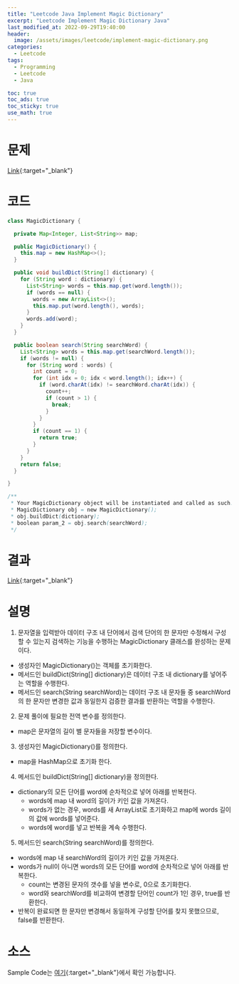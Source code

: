 ```yaml
---
title: "Leetcode Java Implement Magic Dictionary"
excerpt: "Leetcode Implement Magic Dictionary Java"
last_modified_at: 2022-09-29T19:40:00
header:
  image: /assets/images/leetcode/implement-magic-dictionary.png
categories:
  - Leetcode
tags:
  - Programming
  - Leetcode
  - Java

toc: true
toc_ads: true
toc_sticky: true
use_math: true
---
```

# 문제
[Link](https://leetcode.com/problems/implement-magic-dictionary){:target="_blank"}

# 코드
```java
class MagicDictionary {

  private Map<Integer, List<String>> map;

  public MagicDictionary() {
    this.map = new HashMap<>();
  }

  public void buildDict(String[] dictionary) {
    for (String word : dictionary) {
      List<String> words = this.map.get(word.length());
      if (words == null) {
        words = new ArrayList<>();
        this.map.put(word.length(), words);
      }
      words.add(word);
    }
  }

  public boolean search(String searchWord) {
    List<String> words = this.map.get(searchWord.length());
    if (words != null) {
      for (String word : words) {
        int count = 0;
        for (int idx = 0; idx < word.length(); idx++) {
          if (word.charAt(idx) != searchWord.charAt(idx)) {
            count++;
            if (count > 1) {
              break;
            }
          }
        }
        if (count == 1) {
          return true;
        }
      }
    }
    return false;
  }

}

/**
 * Your MagicDictionary object will be instantiated and called as such:
 * MagicDictionary obj = new MagicDictionary();
 * obj.buildDict(dictionary);
 * boolean param_2 = obj.search(searchWord);
 */
```

# 결과
[Link](https://leetcode.com/submissions/detail/811281531/){:target="_blank"}

# 설명
1. 문자열을 입력받아 데이터 구조 내 단어에서 검색 단어의 한 문자만 수정해서 구성할 수 있는지 검색하는 기능을 수행하는 MagicDictionary 클래스를 완성하는 문제이다.
- 생성자인 MagicDictionary()는 객체를 초기화한다.
- 메서드인 buildDict(String[] dictionary)은 데이터 구조 내 dictionary를 넣어주는 역할을 수행한다.
- 메서드인 search(String searchWord)는 데이터 구조 내 문자들 중 searchWord의 한 문자만 변경한 값과 동일한지 검증한 결과를 반환하는 역할을 수행한다.

2. 문제 풀이에 필요한 전역 변수를 정의한다.
- map은 문자열의 길이 별 문자들을 저장할 변수이다.

3. 생성자인 MagicDictionary()를 정의한다.
- map을 HashMap으로 초기화 한다.

4. 메서드인 buildDict(String[] dictionary)을 정의한다.
- dictionary의 모든 단어를 word에 순차적으로 넣어 아래를 반복한다.
  - words에 map 내 word의 길이가 키인 값을 가져온다.
  - words가 없는 경우, words를 새 ArrayList로 초기화하고 map에 words 길이의 값에 words를 넣어준다.
  - words에 word를 넣고 반복을 계속 수행한다.

5. 메서드인 search(String searchWord)를 정의한다.
- words에 map 내 searchWord의 길이가 키인 값을 가져온다.
- words가 null이 아니면 words의 모든 단어를 word에 순차적으로 넣어 아래를 반복한다.
  - count는 변경된 문자의 갯수를 넣을 변수로, 0으로 초기화한다.
  - word와 searchWord를 비교하여 변경할 단어인 count가 1인 경우, true를 반환한다.
- 반복이 완료되면 한 문자만 변경해서 동일하게 구성할 단어를 찾지 못했으므로, false를 반환한다.

# 소스
Sample Code는 [여기](https://github.com/GracefulSoul/leetcode/blob/master/src/main/java/gracefulsoul/problems/ImplementMagicDictionary.java){:target="_blank"}에서 확인 가능합니다.